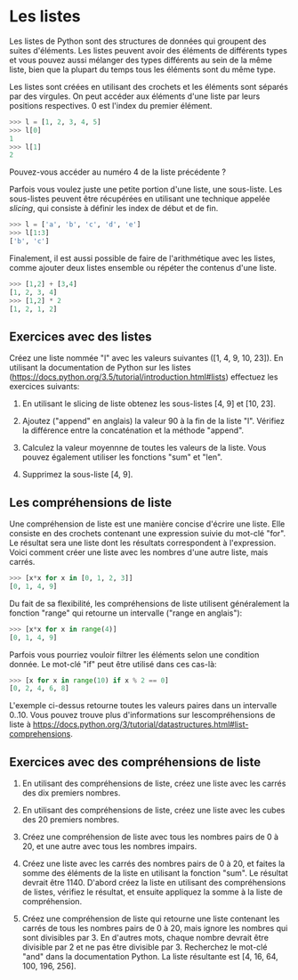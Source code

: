 # Les listes

Les listes de Python sont des structures de données qui groupent des suites d'éléments. Les listes peuvent avoir des éléments de différents types et vous pouvez aussi mélanger des types différents au sein de la même liste, bien que la plupart du temps tous les éléments sont du même type.

Les listes sont créées en utilisant des crochets et les éléments sont séparés par des virgules. On peut accéder aux éléments d'une liste par leurs positions respectives. 0 est l'index du premier élément. 

```Python
>>> l = [1, 2, 3, 4, 5]
>>> l[0]
1
>>> l[1]
2
```

Pouvez-vous accéder au numéro 4 de la liste précédente ?

Parfois vous voulez juste une petite portion d'une liste, une sous-liste. Les sous-listes peuvent être récupérées en utilisant une technique appelée *slicing*, qui consiste à définir les index de début et de fin.

```Python
>>> l = ['a', 'b', 'c', 'd', 'e']
>>> l[1:3]
['b', 'c']
```

Finalement, il est aussi possible de faire de l'arithmétique avec les listes, comme ajouter deux listes ensemble ou répéter the contenus d'une liste.

```Python
>>> [1,2] + [3,4]
[1, 2, 3, 4]
>>> [1,2] * 2
[1, 2, 1, 2]
```

## Exercices avec des listes

Créez une liste nommée "l" avec les valeurs suivantes ([1, 4, 9, 10, 23]). En utilisant la documentation de Python sur les listes (<https://docs.python.org/3.5/tutorial/introduction.html#lists>) effectuez les exercices suivants:

1.  En utilisant le slicing de liste obtenez les sous-listes \[4, 9\] et \[10, 23\].

2.  Ajoutez ("append" en anglais) la valeur 90 à la fin de la liste "l". Vérifiez la différence entre la concaténation et la méthode "append".

3.  Calculez la valeur moyennne de toutes les valeurs de la liste. Vous pouvez également utiliser les fonctions "sum" et "len".

4.  Supprimez la sous-liste [4, 9].

## Les compréhensions de liste

Une compréhension de liste est une manière concise d'écrire une liste. Elle consiste en des crochets contenant une expression suivie du mot-clé "for". Le résultat sera une liste dont les résultats correspondent à l'expression. Voici comment créer une liste avec les nombres d'une autre liste, mais carrés.

```Python
>>> [x*x for x in [0, 1, 2, 3]]
[0, 1, 4, 9]
```

Du fait de sa flexibilité, les compréhensions de liste utilisent généralement la fonction "range" qui retourne un intervalle ("range en anglais"):

```Python
>>> [x*x for x in range(4)]
[0, 1, 4, 9]
```

Parfois vous pourriez vouloir filtrer les éléments selon une condition donnée. Le mot-clé "if" peut être utilisé dans ces cas-là:

```Python
>>> [x for x in range(10) if x % 2 == 0]
[0, 2, 4, 6, 8]
```

L'exemple ci-dessus retourne toutes les valeurs paires dans un intervalle 0..10. Vous pouvez trouve plus d'informations sur lescompréhensions de liste à <https://docs.python.org/3/tutorial/datastructures.html#list-comprehensions>.

## Exercices avec des compréhensions de liste

1.  En utilisant des compréhensions de liste, créez une liste avec les carrés des dix premiers nombres.

2.  En utilisant des compréhensions de liste, créez une liste avec les cubes des 20 premiers nombres.

3.  Créez une compréhension de liste avec tous les nombres pairs de 0 à 20, et une autre avec tous les nombres impairs.

4.  Créez une liste avec les carrés des nombres pairs de 0 à 20, et faites la somme des éléments de la liste en utilisant la fonction "sum". Le résultat devrait être 1140. D'abord créez la liste en utilisant des compréhensions de listes, vérifiez le résultat, et ensuite appliquez la somme à la liste de compréhension.

5.  Créez une compréhension de liste qui retourne une liste contenant les carrés de tous les nombres pairs de 0 à 20, mais ignore les nombres qui sont divisibles par 3. En d'autres mots, chaque nombre devrait être divisible par 2 et ne pas être divisible par 3. Recherchez le mot-clé "and" dans la documentation Python. La liste résultante est \[4, 16, 64, 100, 196, 256\].
